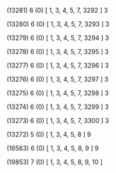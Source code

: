 (13281) 6 (0) [ 1, 3, 4, 5, 7, 3292 ] 3 


(13280) 6 (0) [ 1, 3, 4, 5, 7, 3293 ] 3 


(13279) 6 (0) [ 1, 3, 4, 5, 7, 3294 ] 3 


(13278) 6 (0) [ 1, 3, 4, 5, 7, 3295 ] 3 


(13277) 6 (0) [ 1, 3, 4, 5, 7, 3296 ] 3 


(13276) 6 (0) [ 1, 3, 4, 5, 7, 3297 ] 3 


(13275) 6 (0) [ 1, 3, 4, 5, 7, 3298 ] 3 


(13274) 6 (0) [ 1, 3, 4, 5, 7, 3299 ] 3 


(13273) 6 (0) [ 1, 3, 4, 5, 7, 3300 ] 3 


(13272) 5 (0) [ 1, 3, 4, 5, 8 ] 9 


(16563) 6 (0) [ 1, 3, 4, 5, 8, 9 ] 9 


(19853) 7 (0) [ 1, 3, 4, 5, 8, 9, 10 ]  

